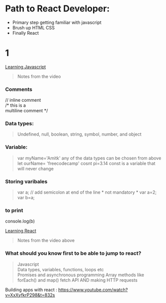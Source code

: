 # Path to React Developer:
- Primary step getting familiar with javascript <br>
- Brush up HTML CSS <br>
- Finally React <br>
# 1 
[Learning Javascript](https://www.youtube.com/watch?v=PkZNo7MFNFg)
> Notes from the video
### Comments
// inline comment <br>
/* this is a <br>
multiline comment */
### Data types:
> Undefined, null, boolean, string, symbol, number, and object  <br>
### Variable:
> var myName='Amitk' any of the data types can be chosen from above
> let ourName= 'freecodecamp' 
> cosnt pi=3.14 const is a variable that will never change
### Storing varibales
> var a; // add semicolon at end of the line * not mandatory *
> var a=2; 
> var b=a;
### to print
console.log(b)





[Learning React](https://www.youtube.com/watch?v=w7ejDZ8SWv8&t=2596s)
> Notes from the video above
###


### What should you know first to be able to jump to react?
> Javascript <br>
> Data types, variables, functions, loops etc <br>
> Promises and asynchronous programming
> Array methods like forEach() and map()
> fetch API AND making HTTP requests






















Building apps with react : https://www.youtube.com/watch?v=XxXyfkrP298&t=832s 
